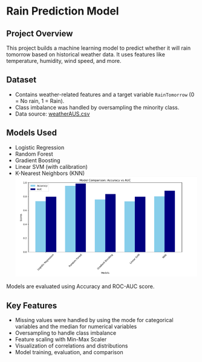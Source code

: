 # Rain Prediction Model

## Project Overview
This project builds a machine learning model to predict whether it will rain tomorrow based on historical weather data. It uses features like temperature, humidity, wind speed, and more.

## Dataset
- Contains weather-related features and a target variable `RainTomorrow` (0 = No rain, 1 = Rain).
- Class imbalance was handled by oversampling the minority class.
- Data source: [weatherAUS.csv]([your-dataset-link-here](https://www.kaggle.com/datasets/jsphyg/weather-dataset-rattle-package/data))

## Models Used
- Logistic Regression
- Random Forest
- Gradient Boosting
- Linear SVM (with calibration)
- K-Nearest Neighbors (KNN)
![Rainfall Prediction](Screenshot%202025-06-25%20235845.png)

Models are evaluated using Accuracy and ROC-AUC score.

## Key Features
- Missing values were handled by using the mode for categorical variables
  and the median for numerical variables
- Oversampling to handle class imbalance
- Feature scaling with Min-Max Scaler
- Visualization of correlations and distributions
- Model training, evaluation, and comparison
